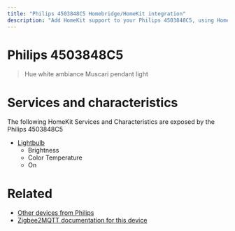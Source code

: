 ```yaml
---
title: "Philips 4503848C5 Homebridge/HomeKit integration"
description: "Add HomeKit support to your Philips 4503848C5, using Homebridge, Zigbee2MQTT and homebridge-z2m."
---
```

<!---
This file has been GENERATED using src/docgen/docgen.ts
DO NOT EDIT THIS FILE MANUALLY!
-->
# Philips 4503848C5
> Hue white ambiance Muscari pendant light


# Services and characteristics
The following HomeKit Services and Characteristics are exposed by
the Philips 4503848C5

* [Lightbulb](../../light.md)
  * Brightness
  * Color Temperature
  * On


# Related
* [Other devices from Philips](../index.md#philips)
* [Zigbee2MQTT documentation for this device](https://www.zigbee2mqtt.io/devices/4503848C5.html)